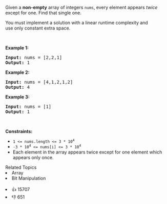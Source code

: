 <p>Given a <strong>non-empty</strong>&nbsp;array of integers <code>nums</code>, every element appears <em>twice</em> except for one. Find that single one.</p>

<p>You must&nbsp;implement a solution with a linear runtime complexity and use&nbsp;only constant&nbsp;extra space.</p>

<p>&nbsp;</p> 
<p><strong class="example">Example 1:</strong></p> 
<pre><strong>Input:</strong> nums = [2,2,1]
<strong>Output:</strong> 1
</pre>
<p><strong class="example">Example 2:</strong></p> 
<pre><strong>Input:</strong> nums = [4,1,2,1,2]
<strong>Output:</strong> 4
</pre>
<p><strong class="example">Example 3:</strong></p> 
<pre><strong>Input:</strong> nums = [1]
<strong>Output:</strong> 1
</pre> 
<p>&nbsp;</p> 
<p><strong>Constraints:</strong></p>

<ul> 
 <li><code>1 &lt;= nums.length &lt;= 3 * 10<sup>4</sup></code></li> 
 <li><code>-3 * 10<sup>4</sup> &lt;= nums[i] &lt;= 3 * 10<sup>4</sup></code></li> 
 <li>Each element in the array appears twice except for one element which appears only once.</li> 
</ul>

<div><div>Related Topics</div><div><li>Array</li><li>Bit Manipulation</li></div></div><br><div><li>👍 15707</li><li>👎 651</li></div>
